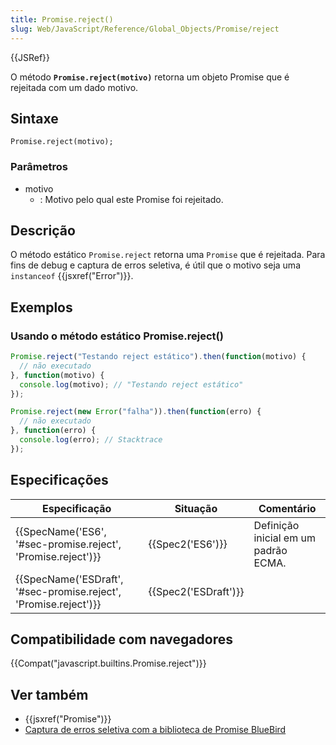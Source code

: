 ```yaml
---
title: Promise.reject()
slug: Web/JavaScript/Reference/Global_Objects/Promise/reject
---
```


{{JSRef}}

O método **`Promise.reject(motivo)`** retorna um objeto Promise que é rejeitada com um dado motivo.

## Sintaxe

```
Promise.reject(motivo);
```

### Parâmetros

- motivo
  - : Motivo pelo qual este Promise foi rejeitado.

## Descrição

O método estático `Promise.reject` retorna uma `Promise` que é rejeitada. Para fins de debug e captura de erros seletiva, é útil que o motivo seja uma `instanceof` {{jsxref("Error")}}.

## Exemplos

### Usando o método estático Promise.reject()

```js
Promise.reject("Testando reject estático").then(function(motivo) {
  // não executado
}, function(motivo) {
  console.log(motivo); // "Testando reject estático"
});

Promise.reject(new Error("falha")).then(function(erro) {
  // não executado
}, function(erro) {
  console.log(erro); // Stacktrace
});
```

## Especificações

| Especificação                                                                        | Situação                     | Comentário                           |
| ------------------------------------------------------------------------------------ | ---------------------------- | ------------------------------------ |
| {{SpecName('ES6', '#sec-promise.reject', 'Promise.reject')}}     | {{Spec2('ES6')}}         | Definição inicial em um padrão ECMA. |
| {{SpecName('ESDraft', '#sec-promise.reject', 'Promise.reject')}} | {{Spec2('ESDraft')}} |                                      |

## Compatibilidade com navegadores

{{Compat("javascript.builtins.Promise.reject")}}

## Ver também

- {{jsxref("Promise")}}
- [Captura de erros seletiva com a biblioteca de Promise BlueBird](https://github.com/petkaantonov/bluebird#error-handling)
